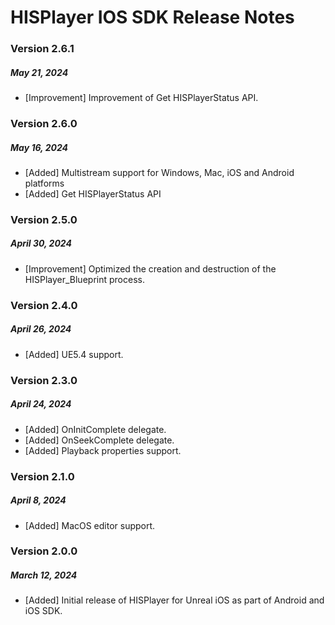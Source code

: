 # HISPlayer IOS SDK Release Notes
### Version 2.6.1
##### May 21, 2024
- [Improvement] Improvement of Get HISPlayerStatus API.
  
### Version 2.6.0
##### May 16, 2024
- [Added] Multistream support for Windows, Mac, iOS and Android platforms
- [Added] Get HISPlayerStatus API

### Version 2.5.0
##### April 30, 2024
- [Improvement] Optimized the creation and destruction of the HISPlayer_Blueprint process.

### Version 2.4.0
##### April 26, 2024
- [Added] UE5.4 support.

### Version 2.3.0
##### April 24, 2024
- [Added] OnInitComplete delegate.
- [Added] OnSeekComplete delegate.
- [Added] Playback properties support.

### Version 2.1.0
##### April 8, 2024
- [Added] MacOS editor support.

### Version 2.0.0
##### March 12, 2024
- [Added] Initial release of HISPlayer for Unreal iOS as part of Android and iOS SDK.
